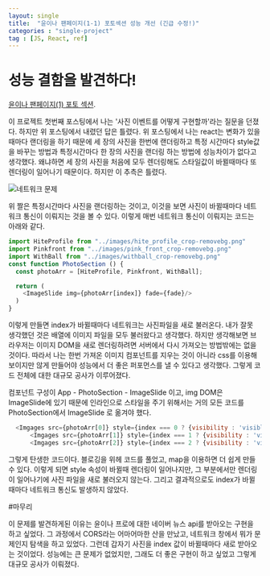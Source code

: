 ```yaml
---
layout: single
title:  "윤이나 팬페이지(1-1) 포토섹션 성능 개선 (긴급 수정!)"
categories : "single-project"
tag : [JS, React, ref]
---
```


# 성능 결함을 발견하다!

[윤이나 팬페이지(1) 포토 섹션](https://wooseokc.github.io/single-project/Ina_PhotoSection/).

이 프로젝트 첫번째 포스팅에서 나는 '사진 이벤트를 어떻게 구현할까'라는 질문을 던졌다. 하지만 위 포스팅에서 내렸던 답은 틀렸다. 위 포스팅에서 나는 react는 변화가 있을때마다 랜더링을 하기 때문에 세 장의 사진을 한번에 랜더링하고 특정 시간마다 style값을 바꾸는 방법과 특정시간마다 한 장의 사진을 랜더링 하는 방법에 성능차이가 없다고 생각했다. 왜냐하면 세 장의 사진을 처음에 모두 렌더링해도 스타일값이 바뀔때마다 또 렌더링이 일어나기 때문이다. 하지만 이 추측은 틀렸다.

![네트워크 문제]({{site.url}}/images/image_networks.gif)

위 짤은 특정시간마다 사진을 랜더링하는 것이고, 이것을 보면 사진이 바뀔때마다 네트워크 통신이 이뤄지는 것을 볼 수 있다. 이렇게 매번 네트워크 통신이 이뤄지는 코드는 아래와 같다. 

```js
import HiteProfile from "../images/hite_profile_crop-removebg.png"
import Pinkfront from "../images/pink_front_crop-removebg.png"
import WithBall from "../images/withball_crop-removebg.png"
const function PhotoSection () {
  const photoArr = [HiteProfile, Pinkfront, WithBall];

  return (
    <ImageSlide img={photoArr[index]} fade={fade}/>
  )
}
```
이렇게 만들면 index가 바뀔때마다 네트워크는 사진파일을 새로 불러온다. 내가 잘못 생각했던 것은 배열에 이미지 파일을 모두 불러왔다고 생각했다. 하지만 생각해보면 브라우저는 이미지 DOM을 새로 렌더링하려면 서버에서 다시 가져오는 방법밖에는 없을 것이다. 따라서 나는 한번 가져온 이미지 컴포넌트를 지우는 것이 아니라 css를 이용해 보이지만 않게 만들어야 성능에서 더 좋은 퍼포먼스를 낼 수 있다고 생각했다. 그렇게 코드 전체에 대한 대규모 공사가 이루어졌다.

컴포넌트 구성이 App - PhotoSection - ImageSlide 이고, img DOM은 ImageSlide에 있기 때문에 인라인으로 스타일을 주기 위해서는 거의 모든 코드를 PhotoSection에서 ImageSlide 로 옮겨야 했다. 

```js
  <Imgages src={photoArr[0]} style={index === 0 ? {visibility : 'visible'} : {visibility : 'hidden'}} fade={fade}></Imgages>
      <Imgages src={photoArr[1]} style={index === 1 ? {visibility : 'visible'} : {visibility : 'hidden'}} fade={fade}></Imgages>
      <Imgages src={photoArr[2]} style={index === 2 ? {visibility : 'visible'} : {visibility : 'hidden'}} fade={fade}></Imgages>

```
그렇게 탄생한 코드이다. 블로깅을 위헤 코드를 풀었고, map을 이용하면 더 쉽게 만들 수 있다. 이렇게 되면 style 속성이 바뀔때 렌더링이 일어나지만, 그 부분에서만 렌더링이 일어나기에 사진 파일을 새로 불러오지 않는다. 그리고 결과적으로도 index가 바뀔때마다 네트워크 통신도 발생하지 않았다.

#마무리

이 문제를 발견하게된 이유는 윤이나 프로에 대한 네이버 뉴스 api를 받아오는 구현을 하고 싶었다. 그 과정에서 CORS라는 어마어마한 산을 만났고, 네트워크 창에서 뭐가 문제인지 탐색을 하고 있었다. 그런데 갑자기 사진을 index 값이 바뀔때마다 새로 받아오는 것이었다. 성능에는 큰 문제가 없었지만, 그래도 더 좋은 구현이 하고 싶었고 그렇게 대규모 공사가 이뤄졌다.